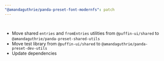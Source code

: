 ```yaml
---
"@amandaguthrie/panda-preset-font-modernfs": patch
---
```


<br />

- Move shared `entries` and `fromEntries` utilities from `@puffin-ui/shared`
  to `@amandaguthrie/panda-preset-shared-utils`
- Move test library from `@puffin-ui/shared` to `@amandaguthrie/panda-preset-dev-utils`
- Update dependencies
